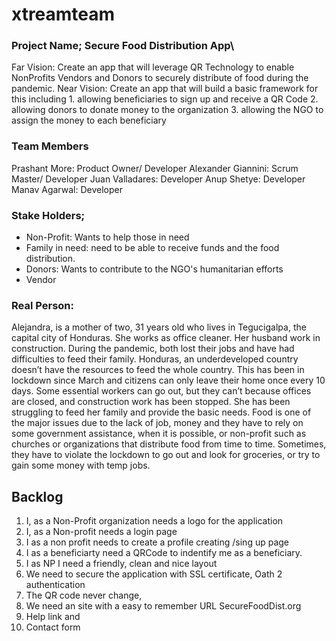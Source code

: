 # xtreamteam

### Project Name; Secure Food Distribution App\

Far Vision: Create an app that will leverage QR Technology to enable NonProfits Vendors and Donors to securely distribute of food during the pandemic. 
Near Vision: Create an app that will build a basic framework for this including
    1. allowing beneficiaries to sign up and receive a QR Code
    2. allowing donors to donate money to the organization
    3. allowing the NGO to assign the money to each beneficiary

### Team Members
Prashant More: Product Owner/ Developer
Alexander Giannini: Scrum Master/ Developer
Juan Valladares: Developer
Anup Shetye: Developer
Manav Agarwal: Developer



### Stake Holders; 
  <ul>
  <li>Non-Profit: Wants to help those in need</li>
  <li>Family in need: need to be able to receive funds and the food distribution.</li>
  <li>Donors: Wants to contribute to the NGO's humanitarian efforts </li>
  <li>Vendor</li>
  </ul>
  
  ### Real Person: 
  
  Alejandra, is a mother of two, 31 years old who lives in Tegucigalpa, the capital city of Honduras. She works as office cleaner. Her husband work in construction. During the pandemic, both lost their jobs and have had difficulties to feed their family. Honduras, an underdeveloped country doesn’t have the resources to feed the whole country. This has been in lockdown since March and citizens can only leave their home once every 10 days. Some essential workers can go out, but they can’t because offices are closed, and construction work has been stopped. She has been struggling to feed her family and provide the basic needs. Food is one of the major issues due to the lack of job, money and they have to rely on some government assistance,  when it is possible, or non-profit such as churches or organizations that distribute food from time to time. Sometimes, they have to violate the lockdown to go out and look for groceries, or try to gain some money with temp jobs.

  ## Backlog
  
 1. I, as a Non-Profit organization needs a logo for the application
 2. I, as a Non-profit needs a login page
 3. I as a non profit needs to create a profile creating /sing up page 
 4. I as a beneficiarty need a QRCode to indentify me as a beneficiary.
 5. I as NP I need a friendly,  clean and nice layout
 6. We need to secure the application with SSL certificate, Oath 2 authentication
 7. The QR code never change, 
 8. We need an site with a easy to remember URL SecureFoodDist.org
 9. Help link and 
 10. Contact form
 
 
 
 
  
